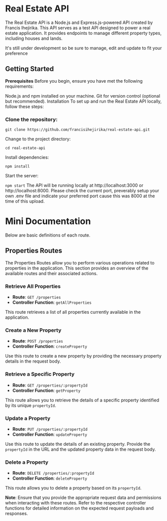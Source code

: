 # Real Estate API

The Real Estate API is a Node.js and Express.js-powered API created by Francis Ihejirika. This API serves as a test API designed to power a real estate application. It provides endpoints to manage different property types, including houses and lands. 

It's still under development so be sure to manage, edit and update to fit your preference

## Getting Started
**Prerequisites**
Before you begin, ensure you have met the following requirements:

Node.js and npm installed on your machine.
Git for version control (optional but recommended).
Installation
To set up and run the Real Estate API locally, follow these steps:

### **Clone the repository:**

`git clone https://github.com/francisihejirika/real-estate-api.git`

Change to the project directory:

`cd real-estate-api`

Install dependencies:

`npm install`

Start the server:

`npm start`
The API will be running locally at http://localhost:3000 or http://localhost:8000. Please check the current port, preverably setup your own .env file and indicate your preferred port cause this was 8000 at the time of this upload.


# Mini Documentation

Below are basic definitions of each route.

## Properties Routes

The Properties Routes allow you to perform various operations related to properties in the application. This section provides an overview of the available routes and their associated actions.

### Retrieve All Properties

- **Route**: `GET /properties`
- **Controller Function**: `getAllProperties`

This route retrieves a list of all properties currently available in the application.

### Create a New Property

- **Route**: `POST /properties`
- **Controller Function**: `createProperty`

Use this route to create a new property by providing the necessary property details in the request body.

### Retrieve a Specific Property

- **Route**: `GET /properties/:propertyId`
- **Controller Function**: `getProperty`

This route allows you to retrieve the details of a specific property identified by its unique `propertyId`.

### Update a Property

- **Route**: `PUT /properties/:propertyId`
- **Controller Function**: `updateProperty`

Use this route to update the details of an existing property. Provide the `propertyId` in the URL and the updated property data in the request body.

### Delete a Property

- **Route**: `DELETE /properties/:propertyId`
- **Controller Function**: `deleteProperty`

This route allows you to delete a property based on its `propertyId`.

**Note**: Ensure that you provide the appropriate request data and permissions when interacting with these routes. Refer to the respective controller functions for detailed information on the expected request payloads and responses.
